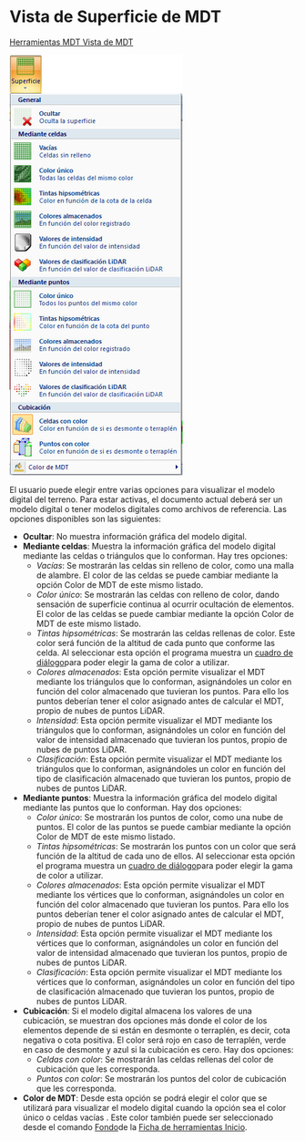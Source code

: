 # Vista de Superficie de MDT

[Herramientas MDT Vista de MDT](../fichas-de-herramientas/ficha-de-herramientas-mdt/vista-de-mdt.md)

![](../../.gitbook/assets/menu-superficie.jpg)

El usuario puede elegir entre varias opciones para visualizar el modelo digital del terreno. Para estar activas, el documento actual deberá ser un modelo digital o tener modelos digitales como archivos de referencia. Las opciones disponibles son las siguientes:

* **Ocultar**: No muestra información gráfica del modelo digital.
* **Mediante celdas**: Muestra la información gráfica del modelo digital mediante las celdas o triángulos que lo conforman. Hay tres opciones:
  * _Vacías_: Se mostrarán las celdas sin relleno de color, como una malla de alambre. El color de las celdas se puede cambiar mediante la opción Color de MDT de este mismo listado.
  * _Color único_: Se mostrarán las celdas con relleno de color, dando sensación de superficie continua al ocurrir ocultación de elementos. El color de las celdas se puede cambiar mediante la opción Color de MDT de este mismo listado.
  * _Tintas hipsométricas_: Se mostrarán las celdas rellenas de color. Este color será función de la altitud de cada punto que conforme las celda. Al seleccionar esta opción el programa muestra un [cuadro de diálogo](../otras-herramientas/seleccionar-gama-de-color.md)para poder elegir la gama de color a utilizar.
  * _Colores almacenados_: Esta opción permite visualizar el MDT mediante los triángulos que lo conforman, asignándoles un color en función del color almacenado que tuvieran los puntos. Para ello los puntos deberían tener el color asignado antes de calcular el MDT, propio de nubes de puntos LiDAR.
  * _Intensidad_: Esta opción permite visualizar el MDT mediante los triángulos que lo conforman, asignándoles un color en función del valor de intensidad almacenado que tuvieran los puntos, propio de nubes de puntos LiDAR.
  * _Clasificación_: Esta opción permite visualizar el MDT mediante los triángulos que lo conforman, asignándoles un color en función del tipo de clasificación almacenado que tuvieran los puntos, propio de nubes de puntos LiDAR.
* **Mediante puntos**: Muestra la información gráfica del modelo digital mediante las puntos que lo conforman. Hay dos opciones:
  * _Color único_: Se mostrarán los puntos de color, como una nube de puntos. El color de las puntos se puede cambiar mediante la opción Color de MDT de este mismo listado.
  * _Tintas hipsométricas_: Se mostrarán los puntos con un color que será función de la altitud de cada uno de ellos. Al seleccionar esta opción el programa muestra un [cuadro de diálogo](../otras-herramientas/seleccionar-gama-de-color.md)para poder elegir la gama de color a utilizar.
  * _Colores almacenados_: Esta opción permite visualizar el MDT mediante los vértices que lo conforman, asignándoles un color en función del color almacenado que tuvieran los puntos. Para ello los puntos deberían tener el color asignado antes de calcular el MDT, propio de nubes de puntos LiDAR.
  * _Intensidad_: Esta opción permite visualizar el MDT mediante los vértices que lo conforman, asignándoles un color en función del valor de intensidad almacenado que tuvieran los puntos, propio de nubes de puntos LiDAR.
  * _Clasificación_: Esta opción permite visualizar el MDT mediante los vértices que lo conforman, asignándoles un color en función del tipo de clasificación almacenado que tuvieran los puntos, propio de nubes de puntos LiDAR.
* **Cubicación**: Si el modelo digital almacena los valores de una cubicación, se muestran dos opciones más donde el color de los elementos depende de si están en desmonte o terraplén, es decir, cota negativa o cota positiva. El color será rojo en caso de terraplén, verde en caso de desmonte y azul si la cubicación es cero. Hay dos opciones:
  * _Celdas con color_: Se mostrarán las celdas rellenas del color de cubicación que les corresponda.
  * _Puntos con color_: Se mostrarán los puntos del color de cubicación que les corresponda.
* **Color de MDT**: Desde esta opción se podrá elegir el color que se utilizará para visualizar el modelo digital cuando la opción sea el color único o celdas vacías . Este color también puede ser seleccionado desde el comando [Fondo](color-de-fondo.md)de la [Ficha de herramientas Inicio](/mdtopx/fichas-de-herramientas/ficha-de-herramientas-inicio/).
